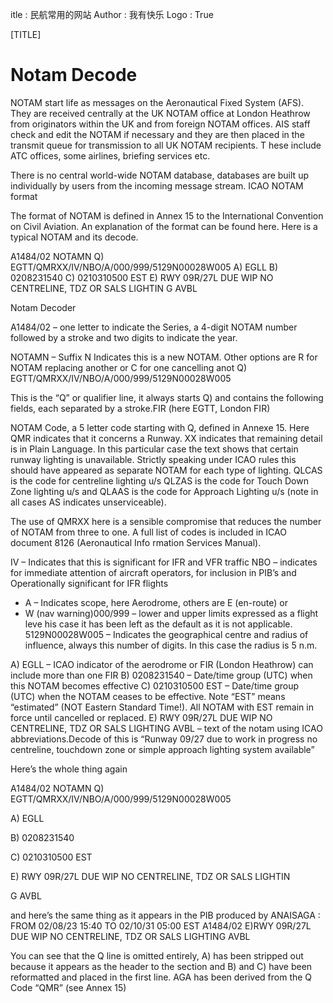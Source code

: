 itle         : 民航常用的网站
Author        : 我有快乐
Logo          : True

[TITLE]

# Notam Decode
NOTAM start life as messages on the Aeronautical Fixed System (AFS). They are received centrally at the UK NOTAM office at London Heathrow from originators within the UK and from foreign NOTAM offices. AIS staff check and edit the NOTAM if necessary and
they are then placed in the transmit queue for transmission to all UK NOTAM recipients. T
hese include ATC offices, some airlines, briefing services etc.

There is no central world-wide NOTAM database, databases are built up individually by users from the incoming message stream. ICAO NOTAM format

The format of NOTAM is defined in Annex 15 to the International Convention on Civil Aviation. An explanation of the format can be found here. Here is a typical NOTAM and its decode.

A1484/02 NOTAMN
Q) EGTT/QMRXX/IV/NBO/A/000/999/5129N00028W005
A) EGLL
B) 0208231540
C) 0210310500 EST
E) RWY 09R/27L DUE WIP NO CENTRELINE, TDZ OR SALS LIGHTIN
G AVBL

Notam Decoder

A1484/02 – one letter to indicate the Series, a 4-digit NOTAM number followed by a stroke and two digits to indicate the year.

NOTAMN – Suffix N Indicates this is a new NOTAM. Other options are R for NOTAM replacing another or C for one cancelling anot
Q) EGTT/QMRXX/IV/NBO/A/000/999/5129N00028W005

This is the “Q” or qualifier line, it always starts Q) and contains the following fields, each separated by a stroke.FIR (here EGTT, London FIR)

NOTAM Code, a 5 letter code starting with Q, defined in Annexe 15. Here 
 QMR indicates that it concerns a Runway. 
 XX indicates that remaining detail is in Plain Language. In this particular case the text shows that certain runway lighting is unavailable. Strictly speaking under ICAO rules this should have appeared as separate NOTAM for each type of lighting. 
 QLCAS is the code for centreline lighting u/s 
 QLZAS is the code for Touch Down Zone lighting u/s and 
 QLAAS is the code for Approach Lighting u/s (note in all cases AS indicates unserviceable). 

The use of QMRXX here is a sensible compromise that reduces the number of NOTAM from three to one. A full list of codes is included in ICAO document 8126 (Aeronautical Info rmation Services Manual).

 IV – Indicates that this is significant for IFR and VFR traffic 
 NBO – indicates for immediate attention of aircraft operators, for inclusion in PIB’s and Operationally significant for IFR flights

 * A – Indicates scope, here Aerodrome, others are E (en-route) or
 * W (nav warning)000/999 – lower and upper limits expressed as a flight leve his case it has been left as the default as it is not applicable.
   5129N00028W005 – Indicates the geographical centre and radius of influence, always this number of digits. In this case the radius is
5 n.m.

 A) EGLL – ICAO indicator of the aerodrome or FIR (London Heathrow) can include more than one FIR
 B) 0208231540 – Date/time group (UTC) when this NOTAM becomes effective
 C) 0210310500 EST – Date/time group (UTC) when the NOTAM ceases to be effective. Note “EST” means “estimated” (NOT Eastern
Standard Time!). All NOTAM with EST remain in force until cancelled or replaced.
 E) RWY 09R/27L DUE WIP NO CENTRELINE, TDZ OR SALS LIGHTING AVBL – text of the notam using ICAO abbreviations.Decode of this is “Runway 09/27 due to work in progress no centreline, touchdown zone or simple approach lighting system available”

Here’s the whole thing again

A1484/02 NOTAMN
Q) EGTT/QMRXX/IV/NBO/A/000/999/5129N00028W005

A) EGLL

B) 0208231540

C) 0210310500 EST

E) RWY 09R/27L DUE WIP NO CENTRELINE, TDZ OR SALS LIGHTIN

G AVBL

and here’s the same thing as it appears in the PIB produced by ANAISAGA : FROM 02/08/23 15:40 TO 02/10/31 05:00 EST A1484/02
E)RWY 09R/27L DUE WIP NO CENTRELINE, TDZ OR SALS LIGHTING AVBL

You can see that the Q line is omitted entirely, A) has been stripped out because it appears as the header to the section and B) and C) have been reformatted and placed in the first line. AGA has been derived from the Q Code “QMR” (see Annex 15)

